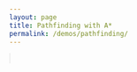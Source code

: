 ```yaml
---
layout: page
title: Pathfinding with A*
permalink: /demos/pathfinding/
---
```


<style>
#map {
 background-color: #ffffff;
 border: 1px solid #eeeeee;
}
</style>

<canvas width="768px" height="512px" id="map">
</canvas>

<script type="text/javascript" src="/assets/jquery-1.3.2.min.js">
</script>
<script type="text/javascript" src="binary-heap.js">
</script>
<script type="text/javascript" src="pathfinding.js">
</script>
